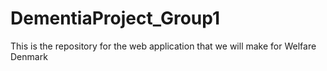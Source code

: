 # DementiaProject_Group1
This is the repository for the web application that we will make for Welfare Denmark
